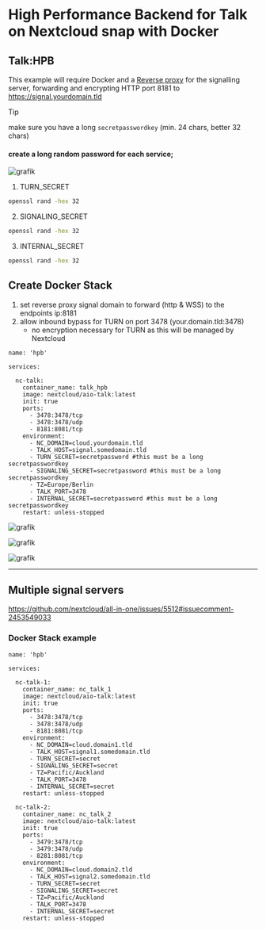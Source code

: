 # High Performance Backend for Talk on Nextcloud snap with Docker

## Talk:HPB

This example will require Docker and a [Reverse proxy](https://github.com/nextcloud-snap/nextcloud-snap/wiki/Putting-the-snap-behind-a-reverse-proxy) for the signalling server, forwarding and encrypting HTTP port 8181 to https://signal.yourdomain.tld

> [!TIP]
> make sure you have a long `secretpasswordkey` (min. 24 chars, better 32 chars)
>
>#### create a long random password for each service;
> 
>
> ![grafik](https://github.com/user-attachments/assets/ba52530d-ed98-4857-a224-fb969be28a8d)
>
>
>1. TURN_SECRET
>
>```bash
>openssl rand -hex 32
>```
>
>2. SIGNALING_SECRET  
>
>```bash
>openssl rand -hex 32
>```
>
>3.  INTERNAL_SECRET
>
>```bash
>openssl rand -hex 32
>```

## Create Docker Stack

1. set reverse proxy signal domain to forward (http & WSS) to the endpoints ip:8181
2. allow inbound bypass for TURN on port 3478 (your.domain.tld:3478) 
   - no encryption necessary for TURN as this will be managed by Nextcloud

```
name: 'hpb'

services:

  nc-talk:
    container_name: talk_hpb
    image: nextcloud/aio-talk:latest
    init: true
    ports:
      - 3478:3478/tcp
      - 3478:3478/udp
      - 8181:8081/tcp
    environment:
      - NC_DOMAIN=cloud.yourdomain.tld
      - TALK_HOST=signal.somedomain.tld
      - TURN_SECRET=secretpassword #this must be a long secretpasswordkey
      - SIGNALING_SECRET=secretpassword #this must be a long secretpasswordkey
      - TZ=Europe/Berlin
      - TALK_PORT=3478
      - INTERNAL_SECRET=secretpassword #this must be a long secretpasswordkey
    restart: unless-stopped

```

![grafik](https://github.com/user-attachments/assets/b5e08e15-8ddc-42cf-bbf8-0292ca551821)

![grafik](https://github.com/user-attachments/assets/228206d8-11c7-47b8-ad02-b65f69214533)

![grafik](https://github.com/user-attachments/assets/254064a4-326f-4cdd-bc01-41298152a61e)

----

## Multiple signal servers

https://github.com/nextcloud/all-in-one/issues/5512#issuecomment-2453549033

### Docker Stack example

```
name: 'hpb'

services:

  nc-talk-1:
    container_name: nc_talk_1
    image: nextcloud/aio-talk:latest
    init: true
    ports:
      - 3478:3478/tcp
      - 3478:3478/udp
      - 8181:8081/tcp
    environment:
      - NC_DOMAIN=cloud.domain1.tld
      - TALK_HOST=signal1.somedomain.tld
      - TURN_SECRET=secret
      - SIGNALING_SECRET=secret
      - TZ=Pacific/Auckland
      - TALK_PORT=3478
      - INTERNAL_SECRET=secret
    restart: unless-stopped

  nc-talk-2:
    container_name: nc_talk_2
    image: nextcloud/aio-talk:latest
    init: true
    ports:
      - 3479:3478/tcp
      - 3479:3478/udp
      - 8281:8081/tcp
    environment:
      - NC_DOMAIN=cloud.domain2.tld
      - TALK_HOST=signal2.somedomain.tld
      - TURN_SECRET=secret
      - SIGNALING_SECRET=secret
      - TZ=Pacific/Auckland
      - TALK_PORT=3478
      - INTERNAL_SECRET=secret
    restart: unless-stopped

```
